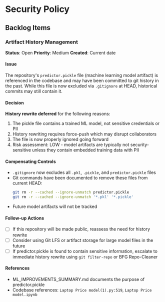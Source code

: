 # Security Policy

## Backlog Items

### Artifact History Management

**Status**: Open
**Priority**: Medium
**Created**: Current date

#### Issue
The repository's `predictor.pickle` file (machine learning model artifact) is referenced in the codebase and may have been committed to git history in the past. While this file is now excluded via `.gitignore` at HEAD, historical commits may still contain it.

#### Decision
**History rewrite deferred** for the following reasons:
1. The pickle file contains a trained ML model, not sensitive credentials or PII
2. History rewriting requires force-push which may disrupt collaborators
3. The file is now properly ignored going forward
4. Risk assessment: LOW - model artifacts are typically not security-sensitive unless they contain embedded training data with PII

#### Compensating Controls
- `.gitignore` now excludes all `.pkl`, `.pickle`, and `predictor.pickle` files
- Git commands have been documented to remove these files from current HEAD:
  ```bash
  git rm -r --cached --ignore-unmatch predictor.pickle
  git rm -r --cached --ignore-unmatch '*.pkl' '*.pickle'
  ```
- Future model artifacts will not be tracked

#### Follow-up Actions
- [ ] If this repository will be made public, reassess the need for history rewrite
- [ ] Consider using Git LFS or artifact storage for large model files in the future
- [ ] If predictor.pickle is found to contain sensitive information, escalate to immediate history rewrite using `git filter-repo` or BFG Repo-Cleaner

#### References
- ML_IMPROVEMENTS_SUMMARY.md documents the purpose of predictor.pickle
- Codebase references: `Laptop Price model(1).py:519`, `Laptop Price model.ipynb`
